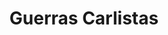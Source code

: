 ﻿---
title: "Guerras Carlistas"
permalink: periodes_388.html
layout: periode
dataInici: 1833
dataFi: 1900
sidebar: periodes
pares:
  - id: 309
    title: "Edad Contemporánea"
    dataInici: "(1776)"

fills:
  - id: 389
    title: "Primera Guerra Carlista"
    dataInici: "(1833-10-02)"
    dataFi: "(1840-07-06)"

jocsPrincipals:
jocsEscenaris:
jocsEpoca:
jocsEpocaEscenaris:
---
